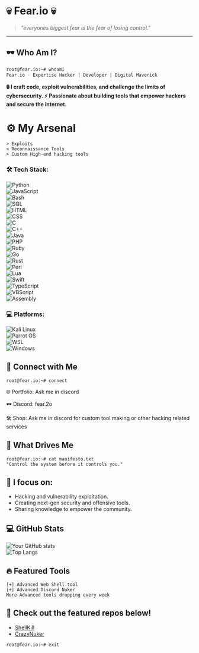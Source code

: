 # 💀 Fear.io 💀

> _"everyones biggest fear is the fear of losing control."_

---

## 🕶️ **Who Am I?**
```bash
root@fear.io:~# whoami
Fear.io - Expertise Hacker | Developer | Digital Maverick
```
**🔒 I craft code, exploit vulnerabilities, and challenge the limits of cybersecurity.
⚡ Passionate about building tools that empower hackers and secure the internet.**


# ⚙️ My Arsenal
```plaintext
> Exploits
> Reconnaissance Tools
> Custom High-end hacking tools
```


### 🛠️ **Tech Stack**:  
![Python](https://img.shields.io/badge/Code-Python-blue)  
![JavaScript](https://img.shields.io/badge/Code-JavaScript-yellow)  
![Bash](https://img.shields.io/badge/Code-Bash-lightgrey)  
![SQL](https://img.shields.io/badge/Code-SQL-orange)  
![HTML](https://img.shields.io/badge/Code-HTML-green)  
![CSS](https://img.shields.io/badge/Code-CSS-blue)  
![C](https://img.shields.io/badge/Code-C-00599C)  
![C++](https://img.shields.io/badge/Code-C++-f34b7d)  
![Java](https://img.shields.io/badge/Code-Java-red)  
![PHP](https://img.shields.io/badge/Code-PHP-777bb4)  
![Ruby](https://img.shields.io/badge/Code-Ruby-darkred)  
![Go](https://img.shields.io/badge/Code-Go-c7c7c7)  
![Rust](https://img.shields.io/badge/Code-Rust-brown)  
![Perl](https://img.shields.io/badge/Code-Perl-violet)  
![Lua](https://img.shields.io/badge/Code-Lua-blueviolet)  
![Swift](https://img.shields.io/badge/Code-Swift-orange)  
![TypeScript](https://img.shields.io/badge/Code-TypeScript-blue)  
![VBScript](https://img.shields.io/badge/Code-VBScript-green)  
![Assembly](https://img.shields.io/badge/Code-Assembly-lightgrey)

### 💻 **Platforms**:  
![Kali Linux](https://img.shields.io/badge/Platform-Kali_Linux-blueviolet)  
![Parrot OS](https://img.shields.io/badge/Platform-Parrot_OS-brightgreen)  
![WSL](https://img.shields.io/badge/Platform-WSL-lightblue)  
![Windows](https://img.shields.io/badge/Platform-Windows-blue)




## 🔗 Connect with Me

```plaintext
root@fear.io:~# connect
```
🌐 Portfolio: Ask me in discord

🕶️ Discord: fear.2o

🛠️ Shop: Ask me in discord for custom tool making or other hacking related services



## 🧠 What Drives Me
```
root@fear.io:~# cat manifesto.txt
"Control the system before it controls you."
```


## 🎯 I focus on:

- Hacking and vulnerability exploitation.
- Creating next-gen security and offensive tools.
- Sharing knowledge to empower the community.


## 💻 **GitHub Stats**

![Your GitHub stats](https://github-readme-stats.vercel.app/api?username=Fear2o&show_icons=true&theme=dark)  
![Top Langs](https://github-readme-stats.vercel.app/api/top-langs/?username=Fear2o&layout=compact&theme=dark)


## 🔥 **Featured Tools**
```plaintext
[+] Advanced Web Shell tool
[+] Advanced Discord Nuker
More Advanced tools dropping every week
```
## 👀 **Check out the featured repos below!**

- [ShellKill](https://github.com/Fear2o/ShellKill)
- [CrazyNuker](https://github.com/Fear2o/CrazyNuker)

```plaintext
root@fear.io:~# exit
```
